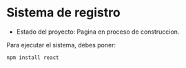 <h1> Sistema de registro </h1>

* Estado del proyecto: Pagina en proceso de construccion.

Para ejecutar el sistema, debes poner: 

```npm install react```
